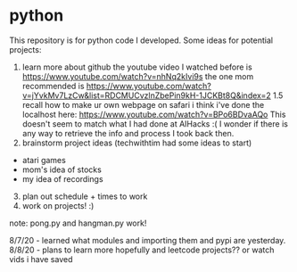 # python
This repository is for python code I developed.
Some ideas for potential projects:
1. learn more about github 
the youtube video I watched before is https://www.youtube.com/watch?v=nhNq2kIvi9s
the one mom recommended is https://www.youtube.com/watch?v=jYvkMv7LzCw&list=RDCMUCvzlnZbePin9kH-1JCKBt8Q&index=2
1.5 recall how to make ur own webpage on safari
i think i've done the localhost here: https://www.youtube.com/watch?v=BPo6BDvaAQo
This doesn't seem to match what I had done at AIHacks :( I wonder if there is any way to retrieve the info and process I took back then.
2. brainstorm project ideas (techwithtim had some ideas to start)
* atari games
* mom's idea of stocks
* my idea of recordings
3. plan out schedule + times to work
4. work on projects! :)

note: pong.py and hangman.py work!


8/7/20 - learned what modules and importing them and pypi are yesterday.
8/8/20 - plans to learn more hopefully and leetcode projects?? or watch vids i have saved
